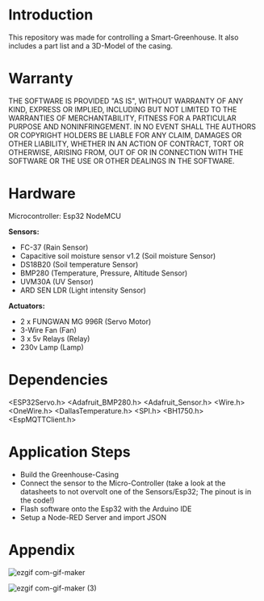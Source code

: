 # Introduction
This repository was made for controlling a Smart-Greenhouse. It also includes a part list and a 3D-Model of the casing.

# Warranty
THE SOFTWARE IS PROVIDED "AS IS", WITHOUT WARRANTY OF ANY KIND, EXPRESS OR
IMPLIED, INCLUDING BUT NOT LIMITED TO THE WARRANTIES OF MERCHANTABILITY, FITNESS
FOR A PARTICULAR PURPOSE AND NONINFRINGEMENT. IN NO EVENT SHALL THE AUTHORS OR
COPYRIGHT HOLDERS BE LIABLE FOR ANY CLAIM, DAMAGES OR OTHER LIABILITY, WHETHER
IN AN ACTION OF CONTRACT, TORT OR OTHERWISE, ARISING FROM, OUT OF OR IN
CONNECTION WITH THE SOFTWARE OR THE USE OR OTHER DEALINGS IN THE SOFTWARE.

# Hardware
Microcontroller: Esp32 NodeMCU


**Sensors:**
- FC-37 (Rain Sensor)
- Capacitive soil moisture sensor v1.2 (Soil moisture Sensor)
- DS18B20 (Soil temperature Sensor)
- BMP280 (Temperature, Pressure, Altitude Sensor)
- UVM30A (UV Sensor)
- ARD SEN LDR (Light intensity Sensor)

**Actuators:**
- 2 x FUNGWAN MG 996R (Servo Motor)
- 3-Wire Fan (Fan)
- 3 x 5v Relays (Relay)
- 230v Lamp (Lamp)

# Dependencies
<ESP32Servo.h>
<Adafruit_BMP280.h>
<Adafruit_Sensor.h>
<Wire.h>
<OneWire.h>
<DallasTemperature.h>
<SPI.h>
<BH1750.h>
<EspMQTTClient.h>

# Application Steps
- Build the Greenhouse-Casing
- Connect the sensor to the Micro-Controller (take a look at the datasheets to not overvolt one of the Sensors/Esp32; The pinout is in the code!)
- Flash software onto the Esp32 with the Arduino IDE
- Setup a Node-RED Server and import JSON

# Appendix

![ezgif com-gif-maker](https://user-images.githubusercontent.com/75416341/127112592-78f6b7f0-ea5b-4a79-b5cd-c291f216eaac.gif)

![ezgif com-gif-maker (3)](https://user-images.githubusercontent.com/75416341/127144467-4444ec08-4adf-4551-9019-5ef181befee3.gif)









